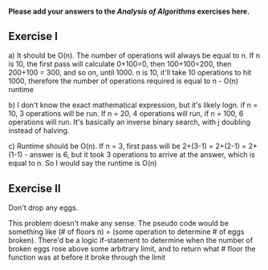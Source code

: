 #### Please add your answers to the ***Analysis of  Algorithms*** exercises here.

## Exercise I

a) It should be O(n).  The number of operations will always be equal to n.  If n is 10, the first pass will calculate 0+100=0, then 100+100=200, then 200+100 = 300, and so on, until 1000.  n is 10, it'll take 10 operations to hit 1000, therefore the number of operations required is equal to n - O(n) runtime


b)  I don't know the exact mathematical expression, but it's likely logn.  if n = 10, 3 operations will be run.  If n = 20, 4 operations will run, if n = 100, 6 operations will run.  It's basically an inverse binary search, with j doubling instead of halving.


c)  Runtime should be O(n).  If n = 3, first pass will be 2+(3-1) = 2+(2-1) = 2+(1-1) - answer is 6, but it took 3 operations to arrive at the answer, which is equal to n.  So I would say the runtime is O(n)

## Exercise II

Don't drop any eggs.  

This problem doesn't make any sense.  The pseudo code would be something like (# of floors n) = (some operation to determine # of eggs broken).  There'd be a logic if-statement to determine when the number of broken eggs rose above some arbitrary limit, and to return what # floor the function was at before it broke through the limit


